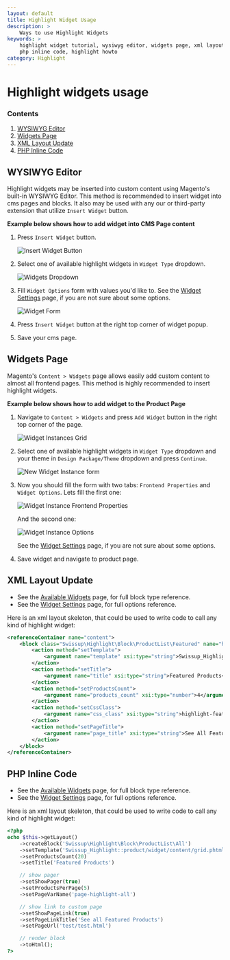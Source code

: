 ```yaml
---
layout: default
title: Highlight Widget Usage
description: >
    Ways to use Highlight Widgets
keywords: >
    highlight widget tutorial, wysiwyg editor, widgets page, xml layout update,
    php inline code, highlight howto
category: Highlight
---
```


# Highlight widgets usage

### Contents

1. [WYSIWYG Editor](#wysiwyg-editor)
2. [Widgets Page](#widgets-page)
3. [XML Layout Update](#xml-layout-update)
4. [PHP Inline Code](#php-inline-code)

## WYSIWYG Editor

Highlight widgets may be inserted into custom content using Magento's built-in
WYSIWYG Editor. This method is recommended to insert widget into cms pages
and blocks. It also may be used with any our or third-party extension that
utilize `Insert Widget` button.

**Example below shows how to add widget into CMS Page content**

1. Press `Insert Widget` button.

    ![Insert Widget Button](/images/m2/highlight/insert_widget_button.png)

2. Select one of available highlight widgets in `Widget Type` dropdown.

    ![Widgets Dropdown](/images/m2/highlight/widgets_dropdown.png)

3. Fill `Widget Options` form with values you'd like to. See the
    [Widget Settings][widget_settings] page, if you are not sure about some
    options.

    ![Widget Form](/images/m2/highlight/widget_form.png)

4. Press `Insert Widget` button at the right top corner of widget popup.
5. Save your cms page.

## Widgets Page

Magento's `Content > Widgets` page allows easily add custom content to almost all
frontend pages. This method is highly recommended to insert highlight widgets.

**Example below shows how to add widget to the Product Page**

1. Navigate to `Content > Widgets` and press `Add Widget` button in the
    right top corner of the page.

    ![Widget Instances Grid](/images/m2/highlight/widget_instances_grid.png)

2. Select one of available highlight widgets in `Widget Type` dropdown and your
    theme in `Design Package/Theme` dropdown and press `Continue`.

    ![New Widget Instance form](/images/m2/highlight/new_widget_instance.png)

3. Now you should fill the form with two tabs: `Frontend Properties` and
    `Widget Options`. Lets fill the first one:

    ![Widget Instance Frontend Properties](/images/m2/highlight/new_widget_instance_frontend_properties.png)

    And the second one:

    ![Widget Instance Options](/images/m2/highlight/new_widget_instance_widget_options.png)

    See the [Widget Settings][widget_settings] page, if you are not sure about
    some options.

4. Save widget and navigate to product page.

## XML Layout Update

- See the [Available Widgets][widget_types] page, for full block type reference.
- See the [Widget Settings][widget_settings] page, for full options reference.

Here is an xml layout skeleton, that could be used to write code to call any kind
of highlight widget:

```xml
<referenceContainer name="content">
    <block class="Swissup\Highlight\Block\ProductList\Featured" name="highlight.featured">
        <action method="setTemplate">
            <argument name="template" xsi:type="string">Swissup_Highlight::product/widget/column/list.phtml</argument>
        </action>
        <action method="setTitle">
            <argument name="title" xsi:type="string">Featured Products</argument>
        </action>
        <action method="setProductsCount">
            <argument name="products_count" xsi:type="number">4</argument>
        </action>
        <action method="setCssClass">
            <argument name="css_class" xsi:type="string">highlight-featured</argument>
        </action>
        <action method="setPageTitle">
            <argument name="page_title" xsi:type="string">See All Featured Products</argument>
        </action>
    </block>
</referenceContainer>
```

## PHP Inline Code

- See the [Available Widgets][widget_types] page, for full block type reference.
- See the [Widget Settings][widget_settings] page, for full options reference.

Here is an xml layout skeleton, that could be used to write code to call any kind
of highlight widget:

```php
<?php
echo $this->getLayout()
    ->createBlock('Swissup\Highlight\Block\ProductList\All')
    ->setTemplate('Swissup_Highlight::product/widget/content/grid.phtml')
    ->setProductsCount(20)
    ->setTitle('Featured Products')

    // show pager
    ->setShowPager(true)
    ->setProductsPerPage(5)
    ->setPageVarName('page-highlight-all')

    // show link to custom page
    ->setShowPageLink(true)
    ->setPageLinkTitle('See all Featured Products')
    ->setPageUrl('test/test.html')

    // render block
    ->toHtml();
?>
```

[widget_types]:     /m2/extensions/highlight/widgets/#highlight-widgets
[widget_settings]:  /m2/extensions/highlight/widgets/settings/
